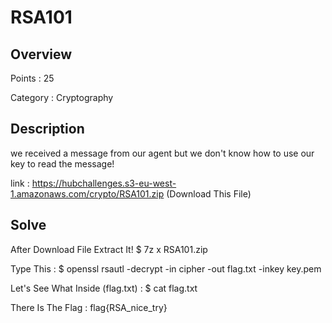 # RSA101

## Overview

Points : 25

Category : Cryptography

## Description

we received a message from our agent but we don't know how to use our key to read the message!

link : https://hubchallenges.s3-eu-west-1.amazonaws.com/crypto/RSA101.zip  (Download This File)

## Solve

After Download File Extract It!
 $ 7z x RSA101.zip
 
 Type This : $ openssl rsautl -decrypt -in cipher -out flag.txt -inkey key.pem
 
 Let's See What Inside (flag.txt) : $ cat flag.txt
 
 There Is The Flag : flag{RSA_nice_try}

